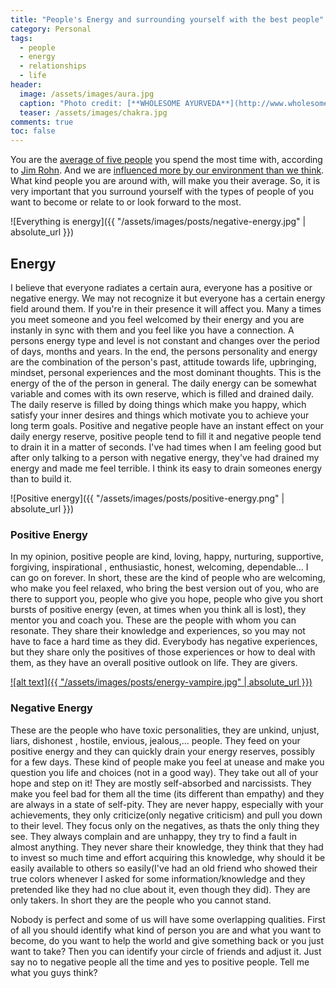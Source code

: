 ```yaml
---
title: "People's Energy and surrounding yourself with the best people"
category: Personal
tags:
  - people
  - energy
  - relationships
  - life
header:
  image: /assets/images/aura.jpg
  caption: "Photo credit: [**WHOLESOME AYURVEDA**](http://www.wholesomeayurveda.com/2016/10/24/aura-part-1/)"
  teaser: /assets/images/chakra.jpg 
comments: true
toc: false
---
```


You are the [average of five people](http://www.businessinsider.com/jim-rohn-youre-the-average-of-the-five-people-you-spend-the-most-time-with-2012-7?IR=T) you spend the most time with, according to [Jim Rohn](https://www.jimrohn.com/).  And we are [influenced more by our environment than we think](http://www.businessinsider.com/32-ways-to-quickly-and-easily-improve-your-life-2012-7?IR=T#dont-study-in-groups-28). What kind people you are around with, will make you their average. So, it is very important that you surround yourself with the types of people of you want to become or relate to or look forward to the most. 

![Everything is energy]({{ "/assets/images/posts/negative-energy.jpg" | absolute_url }})
## Energy

I believe that everyone radiates a certain aura, everyone has a positive or negative energy. We may not recognize it but everyone has a certain energy field around them. If you're in their presence it will affect you. Many a times you meet someone and you feel welcomed by their energy and you are instanly in sync with them and you feel like you have a connection. A persons energy type and level is not constant and changes over the period of days, months and years. In the end, the persons personality and energy are the combination of the person's past, attitude towards life, upbringing, mindset, personal experiences and the most dominant thoughts. This is the energy of the of the person in general. The daily energy can be somewhat variable and comes with its own reserve, which is filled and drained daily. The daily reserve is filled by doing things which make you happy, which satisfy your inner desires and things which motivate you to achieve your long term goals. Positive and negative people have an instant effect on your daily energy reserve, positive people tend to fill it and negative people tend to drain  it in a matter of seconds. I've had times when I am feeling good but after only talking to a person with negative energy, they've had drained my energy and made me feel terrible. I think its easy to drain someones energy than to build it. 

![Positive energy]({{ "/assets/images/posts/positive-energy.png" | absolute_url }})
### Positive Energy

In my opinion, positive people are kind, loving, happy, nurturing, supportive, forgiving, inspirational , enthusiastic, honest, welcoming, dependable... I can go on forever. In short, these are the kind of people who are welcoming, who make you feel relaxed, who bring the best version out of you, who are there to support you, people who give you hope, people who give you short bursts of positive energy (even, at times when you think all is lost), they mentor you and coach you. These are the people with whom you can resonate. They share their knowledge and experiences, so you may not have to face a hard time as they did. Everybody has negative experiences, but they share only the positives of those experiences or how to deal with them, as they have an overall positive outlook on life. They are givers.

[![alt text]({{ "/assets/images/posts/energy-vampire.jpg" | absolute_url }})](http://www.viralnovelty.net/conquering-energy-vampires-5-ways-protect-positive-energy/) 

### Negative Energy

These are the people who have toxic personalities, they are unkind, unjust, liars, dishonest , hostile, envious, jealous,... people. They feed on your positive energy and they can quickly drain your energy reserves, possibly for a few days. These kind of people make you feel at unease and make you question you life and choices (not in a good way). They take out all of your hope and step on it! They are mostly self-absorbed and narcissists. They make you feel bad for them all the time (its different than empathy) and they are always in a state of self-pity. They are never happy, especially with your achievements, they only criticize(only negative criticism) and pull you down to their level. They focus only on the negatives, as thats the only thing they see. They always complain and are unhappy, they try to find a fault in almost anything. They never share their knowledge, they think that they had to invest so much time and effort acquiring this knowledge, why should it be easily available to others so easily(I've had an old friend who showed their true colors whenever I asked for some information/knowledge and they pretended like they had no clue about it, even though they did). They are only takers. In short they are the people who you cannot stand. 



Nobody is perfect and some of us will have some overlapping qualities. First of all you should identify what kind of person you are and what you want to become, do you want to help the world and give something back or you just want to take? Then you can identify your circle of friends and adjust it. Just say no to negative people all the time and yes to positive people. Tell me what you guys think? 
